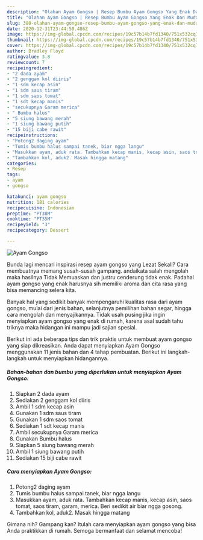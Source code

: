 ```yaml
---
description: "Olahan Ayam Gongso | Resep Bumbu Ayam Gongso Yang Enak Dan Mudah"
title: "Olahan Ayam Gongso | Resep Bumbu Ayam Gongso Yang Enak Dan Mudah"
slug: 380-olahan-ayam-gongso-resep-bumbu-ayam-gongso-yang-enak-dan-mudah
date: 2020-12-31T23:44:50.486Z
image: https://img-global.cpcdn.com/recipes/19c57b14b7fd1340/751x532cq70/ayam-gongso-foto-resep-utama.jpg
thumbnail: https://img-global.cpcdn.com/recipes/19c57b14b7fd1340/751x532cq70/ayam-gongso-foto-resep-utama.jpg
cover: https://img-global.cpcdn.com/recipes/19c57b14b7fd1340/751x532cq70/ayam-gongso-foto-resep-utama.jpg
author: Bradley Floyd
ratingvalue: 3.8
reviewcount: 7
recipeingredient:
- "2 dada ayam"
- "2 genggam kol diiris"
- "1 sdm kecap asin"
- "1 sdm saus tiram"
- "1 sdm saos tomat"
- "1 sdt kecap manis"
- "secukupnya Garam merica"
- " Bumbu halus"
- "5 siung bawang merah"
- "1 siung bawang putih"
- "15 biji cabe rawit"
recipeinstructions:
- "Potong2 daging ayam"
- "Tumis bumbu halus sampai tanek, biar ngga langu"
- "Masukkan ayam, aduk rata. Tambahkan kecap manis, kecap asin, saos tomat, saos tiram, garam, merica. Beri sedikit air biar ngga gosong."
- "Tambahkan kol, aduk2. Masak hingga matang"
categories:
- Resep
tags:
- ayam
- gongso

katakunci: ayam gongso 
nutrition: 181 calories
recipecuisine: Indonesian
preptime: "PT38M"
cooktime: "PT35M"
recipeyield: "3"
recipecategory: Dessert

---
```



![Ayam Gongso](https://img-global.cpcdn.com/recipes/19c57b14b7fd1340/751x532cq70/ayam-gongso-foto-resep-utama.jpg)

Bunda lagi mencari inspirasi resep ayam gongso yang Lezat Sekali? Cara membuatnya memang susah-susah gampang. andaikata salah mengolah maka hasilnya Tidak Memuaskan dan justru cenderung tidak enak. Padahal ayam gongso yang enak harusnya sih memiliki aroma dan cita rasa yang bisa memancing selera kita.

Banyak hal yang sedikit banyak mempengaruhi kualitas rasa dari ayam gongso, mulai dari jenis bahan, selanjutnya pemilihan bahan segar, hingga cara mengolah dan menyajikannya. Tidak usah pusing jika ingin menyiapkan ayam gongso yang enak di rumah, karena asal sudah tahu triknya maka hidangan ini mampu jadi sajian spesial.




Berikut ini ada beberapa tips dan trik praktis untuk membuat ayam gongso yang siap dikreasikan. Anda dapat menyiapkan Ayam Gongso menggunakan 11 jenis bahan dan 4 tahap pembuatan. Berikut ini langkah-langkah untuk menyiapkan hidangannya.

<!--inarticleads1-->

##### Bahan-bahan dan bumbu yang diperlukan untuk menyiapkan Ayam Gongso:

1. Siapkan 2 dada ayam
1. Sediakan 2 genggam kol diiris
1. Ambil 1 sdm kecap asin
1. Gunakan 1 sdm saus tiram
1. Gunakan 1 sdm saos tomat
1. Sediakan 1 sdt kecap manis
1. Ambil secukupnya Garam merica
1. Gunakan  Bumbu halus
1. Siapkan 5 siung bawang merah
1. Ambil 1 siung bawang putih
1. Sediakan 15 biji cabe rawit




<!--inarticleads2-->

##### Cara menyiapkan Ayam Gongso:

1. Potong2 daging ayam
1. Tumis bumbu halus sampai tanek, biar ngga langu
1. Masukkan ayam, aduk rata. Tambahkan kecap manis, kecap asin, saos tomat, saos tiram, garam, merica. Beri sedikit air biar ngga gosong.
1. Tambahkan kol, aduk2. Masak hingga matang




Gimana nih? Gampang kan? Itulah cara menyiapkan ayam gongso yang bisa Anda praktikkan di rumah. Semoga bermanfaat dan selamat mencoba!
